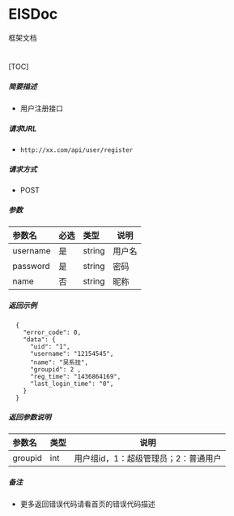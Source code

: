 # EISDoc
框架文档
#


[TOC]
    
##### 简要描述

- 用户注册接口

##### 请求URL
- ` http://xx.com/api/user/register `
  
##### 请求方式
- POST 

##### 参数

|参数名|必选|类型|说明|
|:----    |:---|:----- |-----   |
|username |是  |string |用户名   |
|password |是  |string | 密码    |
|name     |否  |string | 昵称    |

##### 返回示例 

``` 
  {
    "error_code": 0,
    "data": {
      "uid": "1",
      "username": "12154545",
      "name": "吴系挂",
      "groupid": 2 ,
      "reg_time": "1436864169",
      "last_login_time": "0",
    }
  }
```

##### 返回参数说明 

|参数名|类型|说明|
|:-----  |:-----|-----                           |
|groupid |int   |用户组id，1：超级管理员；2：普通用户  |

##### 备注 

- 更多返回错误代码请看首页的错误代码描述




